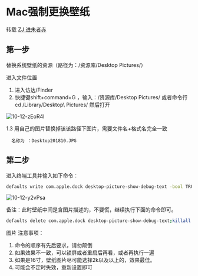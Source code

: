 # Mac强制更换壁纸

转载 [ZJ 进朱者赤](https://mp.weixin.qq.com/s?__biz=MzIwMjY2NDE0MQ==&amp;mid=2247483795&amp;idx=1&amp;sn=74298c2b9284df3d1b48470985bbb8c5&amp;chksm=96da7031a1adf92731362f2ba5581670f102dffbad87a41a7ab56c7e14e49ecbec90eafa7eb1&token=80976224&lang=zh_CN#wechat_redirect)

## 第一步

替换系统壁纸的资源（路径为：/资源库/Desktop Pictures/）



进入文件位置

1. 进入访达/Finder
2. 快捷键shift+command+G  ，输入：/资源库/Desktop Pictures/ 或者命令行 cd /Library/Desktop\ Pictures/ 然后打开

![10-12-zEoR4l](https://alphababy-blog.oss-cn-chengdu.aliyuncs.com/uPic/2021/10-12-zEoR4l.jpg)

1.3 用自己的图片替换掉该该路径下图片，需要文件名+格式名完全一致

      名称为 ：Desktop201810.JPG 

## 第二步

进入终端工具并输入如下命令：

```bash
defaults write com.apple.dock desktop-picture-show-debug-text -bool TRUE;killall Dock
```

![10-12-y2vPsa](https://alphababy-blog.oss-cn-chengdu.aliyuncs.com/uPic/2021/10-12-y2vPsa.jpg)

备注：此时壁纸中间是含图片描述的，不要慌，继续执行下面的命令即可。

```bash
defaults delete com.apple.dock desktop-picture-show-debug-text;killall Dock
```

图片
注意事项：

1. 命令的顺序有先后要求，请勿颠倒
2. 如果效果不一致，可以锁屏或者重启后再看，或者再执行一遍
3. 如果是16寸，壁纸图片尽可能选择2k以及以上的，效果最佳。
4. 可能会不定时失效，重新设置即可
